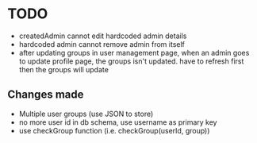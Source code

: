 # TODO
- createdAdmin cannot edit hardcoded admin details
- hardcoded admin cannot remove admin from itself
- after updating groups in user management page, when an admin goes to update profile page, the groups isn't updated. have to refresh first then the groups will update

## Changes made
- Multiple user groups (use JSON to store)
- no more user id in db schema, use username as primary key
- use checkGroup function (i.e. checkGroup(userId, group))
